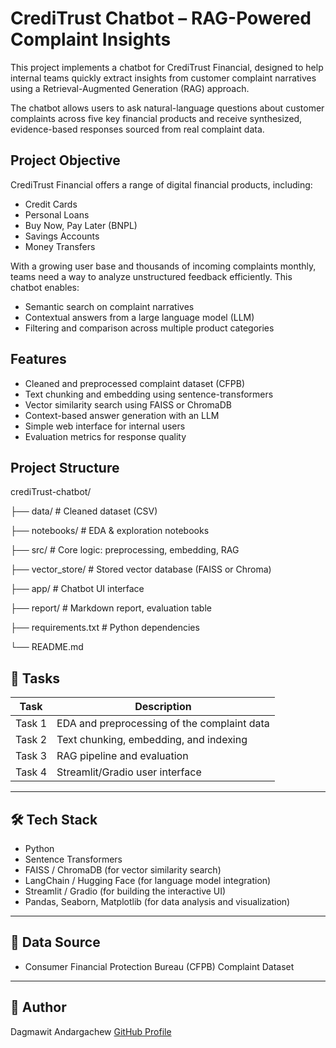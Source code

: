 # CrediTrust Chatbot – RAG-Powered Complaint Insights

This project implements a chatbot for CrediTrust Financial, designed to help internal teams quickly extract insights from customer complaint narratives using a Retrieval-Augmented Generation (RAG) approach.

The chatbot allows users to ask natural-language questions about customer complaints across five key financial products and receive synthesized, evidence-based responses sourced from real complaint data.

## Project Objective

CrediTrust Financial offers a range of digital financial products, including:

- Credit Cards  
- Personal Loans  
- Buy Now, Pay Later (BNPL)  
- Savings Accounts  
- Money Transfers  

With a growing user base and thousands of incoming complaints monthly, teams need a way to analyze unstructured feedback efficiently. This chatbot enables:

- Semantic search on complaint narratives
- Contextual answers from a large language model (LLM)
- Filtering and comparison across multiple product categories

## Features

- Cleaned and preprocessed complaint dataset (CFPB)
- Text chunking and embedding using sentence-transformers
- Vector similarity search using FAISS or ChromaDB
- Context-based answer generation with an LLM
- Simple web interface for internal users
- Evaluation metrics for response quality

## Project Structure

crediTrust-chatbot/

├── data/              # Cleaned dataset (CSV)

├── notebooks/         # EDA & exploration notebooks

├── src/               # Core logic: preprocessing, embedding, RAG

├── vector_store/      # Stored vector database (FAISS or Chroma)

├── app/               # Chatbot UI interface

├── report/            # Markdown report, evaluation table

├── requirements.txt   # Python dependencies

└── README.md


## 📝 Tasks

| Task   | Description                             |
|--------|---------------------------------------|
| Task 1 | EDA and preprocessing of the complaint data |
| Task 2 | Text chunking, embedding, and indexing |
| Task 3 | RAG pipeline and evaluation            |
| Task 4 | Streamlit/Gradio user interface        |

---

## 🛠 Tech Stack

- Python  
- Sentence Transformers  
- FAISS / ChromaDB (for vector similarity search)  
- LangChain / Hugging Face (for language model integration)  
- Streamlit / Gradio (for building the interactive UI)  
- Pandas, Seaborn, Matplotlib (for data analysis and visualization)  

---

## 📂 Data Source

- Consumer Financial Protection Bureau (CFPB) Complaint Dataset

---

## 👤 Author

Dagmawit Andargachew
[GitHub Profile](https://github.com/Dagi2730)